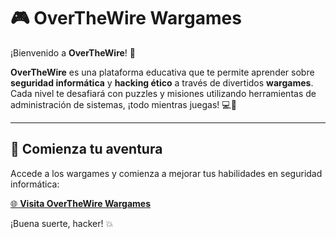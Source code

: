 # 🎮 OverTheWire Wargames

¡Bienvenido a **OverTheWire**! 🚀

**OverTheWire** es una plataforma educativa que te permite aprender sobre **seguridad informática** y **hacking ético** a través de divertidos **wargames**. Cada nivel te desafiará con puzzles y misiones utilizando herramientas de administración de sistemas, ¡todo mientras juegas! 💻🔐

---

## 🔗 Comienza tu aventura

Accede a los wargames y comienza a mejorar tus habilidades en seguridad informática:

[🌐 **Visita OverTheWire Wargames**](https://luismi14.github.io/OverTheWire.github.io/)

¡Buena suerte, hacker! 💥
